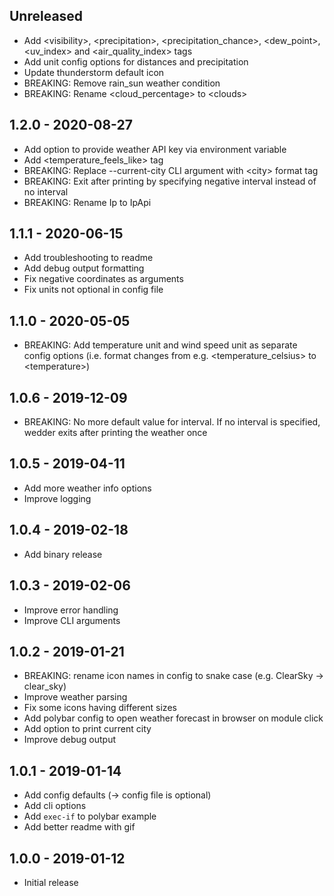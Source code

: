 ## Unreleased

- Add &lt;visibility&gt;, &lt;precipitation&gt;, &lt;precipitation_chance&gt;, &lt;dew_point&gt;, &lt;uv_index&gt; and
  &lt;air_quality_index&gt; tags
- Add unit config options for distances and precipitation
- Update thunderstorm default icon
- BREAKING: Remove rain_sun weather condition
- BREAKING: Rename &lt;cloud_percentage&gt; to &lt;clouds&gt;

## 1.2.0 - 2020-08-27

- Add option to provide weather API key via environment variable
- Add &lt;temperature_feels_like&gt; tag
- BREAKING: Replace --current-city CLI argument with &lt;city&gt; format tag
- BREAKING: Exit after printing by specifying negative interval instead of no interval
- BREAKING: Rename Ip to IpApi

## 1.1.1 - 2020-06-15

- Add troubleshooting to readme
- Add debug output formatting
- Fix negative coordinates as arguments
- Fix units not optional in config file

## 1.1.0 - 2020-05-05

- BREAKING: Add temperature unit and wind speed unit as separate config options (i.e. format changes from e.g.
  &lt;temperature_celsius&gt; to &lt;temperature&gt;)

## 1.0.6 - 2019-12-09

- BREAKING: No more default value for interval. If no interval is specified, wedder exits after printing the weather
  once

## 1.0.5 - 2019-04-11

- Add more weather info options
- Improve logging

## 1.0.4 - 2019-02-18

- Add binary release

## 1.0.3 - 2019-02-06

- Improve error handling
- Improve CLI arguments

## 1.0.2 - 2019-01-21

- BREAKING: rename icon names in config to snake case (e.g. ClearSky &rarr; clear_sky)
- Improve weather parsing
- Fix some icons having different sizes
- Add polybar config to open weather forecast in browser on module click
- Add option to print current city
- Improve debug output

## 1.0.1 - 2019-01-14

- Add config defaults (&rarr; config file is optional)
- Add cli options
- Add `exec-if` to polybar example
- Add better readme with gif

## 1.0.0 - 2019-01-12

- Initial release
